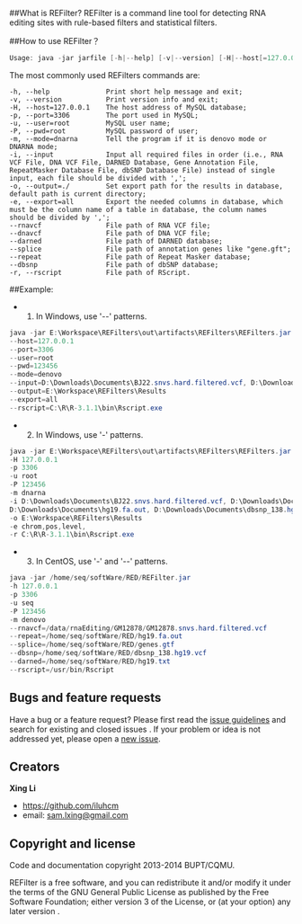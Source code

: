 
##What is REFilter?
REFilter is a command line tool for detecting RNA editing sites with rule-based filters and statistical filters.

##How to use REFilter？
```java 
Usage: java -jar jarfile [-h|--help] [-v|--version] [-H|--host[=127.0.0.1]] [-p|--port[=3306]] [-u|--user[=root]] [-P|--pwd[=root]] [-m|--mode[=dnarna]] [-i|--input] [-o|--output[=./]] [-e|--export[=all]] [--rnavcf] [--dnavcf] [--darned] [--splice] [--repeat] [--dbsnp]
```

The most commonly used REFilters commands are:

    -h, --help              Print short help message and exit;
	-v, --version           Print version info and exit;
	-H, --host=127.0.0.1    The host address of MySQL database;
	-p, --port=3306         The port used in MySQL;
	-u, --user=root         MySQL user name;
    -P, --pwd=root          MySQL password of user;
	-m, --mode=dnarna       Tell the program if it is denovo mode or DNARNA mode;
	-i, --input             Input all required files in order (i.e., RNA VCF File, DNA VCF File, DARNED Database, Gene Annotation File, RepeatMasker Database File, dbSNP Database File) instead of single input, each file should be divided with ',';
    -o, --output=./         Set export path for the results in database, default path is current directory;
    -e, --export=all        Export the needed columns in database, which must be the column name of a table in database, the column names should be divided by ',';
    --rnavcf                File path of RNA VCF file;
    --dnavcf                File path of DNA VCF file;
    --darned                File path of DARNED database;
    --splice                File path of annotation genes like "gene.gft";
    --repeat                File path of Repeat Masker database;
    --dbsnp                 File path of dbSNP database;
    -r, --rscript           File path of RScript.
    
##Example:
* 1) In Windows, use '--' patterns.

```java
java -jar E:\Workspace\REFilters\out\artifacts\REFilters\REFilters.jar 
--host=127.0.0.1 
--port=3306 
--user=root 
--pwd=123456 
--mode=denovo 
--input=D:\Downloads\Documents\BJ22.snvs.hard.filtered.vcf, D:\Downloads\Documents\hg19.txt, D:\Downloads\Documents\genes.gtf, D:\Downloads\Documents\hg19.fa.out, D:\Downloads\Documents\dbsnp_138.hg19.vcf 
--output=E:\Workspace\REFilters\Results 
--export=all 
--rscript=C:\R\R-3.1.1\bin\Rscript.exe
```

* 2) In Windows, use '-' patterns.

```java
java -jar E:\Workspace\REFilters\out\artifacts\REFilters\REFilters.jar 
-H 127.0.0.1 
-p 3306 
-u root 
-P 123456 
-m dnarna 
-i D:\Downloads\Documents\BJ22.snvs.hard.filtered.vcf, D:\Downloads\Documents\BJ22_sites.hard.filtered.vcf, D:\Downloads\Documents\hg19.txt,D:\Downloads\Documents\genes.gtf,
D:\Downloads\Documents\hg19.fa.out, D:\Downloads\Documents\dbsnp_138.hg19.vcf 
-o E:\Workspace\REFilters\Results 
-e chrom,pos,level, 
-r C:\R\R-3.1.1\bin\Rscript.exe
```

* 3) In CentOS, use '-' and '--' patterns.

```java
java -jar /home/seq/softWare/RED/REFilter.jar 
-h 127.0.0.1 
-p 3306 
-u seq 
-P 123456 
-m denovo 
--rnavcf=/data/rnaEditing/GM12878/GM12878.snvs.hard.filtered.vcf 
--repeat=/home/seq/softWare/RED/hg19.fa.out 
--splice=/home/seq/softWare/RED/genes.gtf 
--dbsnp=/home/seq/softWare/RED/dbsnp_138.hg19.vcf 
--darned=/home/seq/softWare/RED/hg19.txt 
--rscript=/usr/bin/Rscript    
```
    
    
## Bugs and feature requests

Have a bug or a feature request? Please first read the [issue guidelines](https://github.com/iluhcm/REFilter/issues) and search for existing and closed issues
. If your problem or idea is not addressed yet, please open a [new issue](https://github.com//iluhcm/REFilter/issues/new).

## Creators

**Xing Li**

- <https://github.com/iluhcm>
- email: <sam.lxing@gmail.com>

## Copyright and license

Code and documentation copyright 2013-2014 BUPT/CQMU. 

REFilter is a free software, and you can redistribute it and/or modify it under the terms of the GNU General Public License as published by the Free Software
Foundation; either version 3 of the License, or (at your option) any later version .